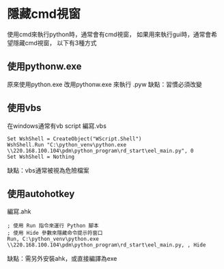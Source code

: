 # 隱藏cmd視窗

使用cmd來執行python時，通常會有cmd視窗，
如果用來執行gui時，通常會希望隱藏cmd視窗，
以下有3種方式

## 使用pythonw.exe
原來使用python.exe 改用pythonw.exe 來執行 .pyw
缺點：習慣必須改變


## 使用vbs
在windows通常有vb script
編寫.vbs
```vbs
Set WshShell = CreateObject("WScript.Shell")
WshShell.Run "C:\python_venv\python.exe \\220.168.100.104\pdm\python_program\rd_start\eel_main.py", 0
Set WshShell = Nothing
```
缺點：vbs通常被視為危險檔案

## 使用autohotkey
編寫.ahk
```ahk
; 使用 Run 指令來運行 Python 腳本
; 使用 Hide 參數來隱藏命令提示符窗口
Run, C:\python_venv\python.exe \\220.168.100.104\pdm\python_program\rd_start\eel_main.py, , Hide
```
缺點：需另外安裝ahk，或直接編譯為exe
